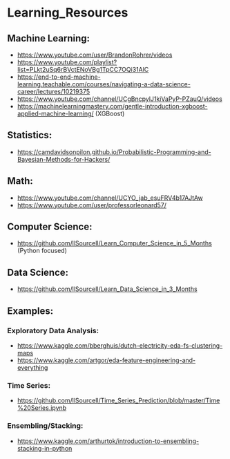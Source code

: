 # Learning_Resources

## Machine Learning:
- https://www.youtube.com/user/BrandonRohrer/videos
- https://www.youtube.com/playlist?list=PLkt2uSq6rBVctENoVBg1TpCC7OQi31AlC
- https://end-to-end-machine-learning.teachable.com/courses/navigating-a-data-science-career/lectures/10219375
- https://www.youtube.com/channel/UCgBncpylJ1kiVaPyP-PZauQ/videos
- https://machinelearningmastery.com/gentle-introduction-xgboost-applied-machine-learning/ (XGBoost)

## Statistics:
- https://camdavidsonpilon.github.io/Probabilistic-Programming-and-Bayesian-Methods-for-Hackers/

## Math:
- https://www.youtube.com/channel/UCYO_jab_esuFRV4b17AJtAw
- https://www.youtube.com/user/professorleonard57/

## Computer Science:
- https://github.com/llSourcell/Learn_Computer_Science_in_5_Months (Python focused)

## Data Science:
- https://github.com/llSourcell/Learn_Data_Science_in_3_Months

## Examples:
### Exploratory Data Analysis:
- https://www.kaggle.com/bberghuis/dutch-electricity-eda-fs-clustering-maps
- https://www.kaggle.com/artgor/eda-feature-engineering-and-everything

### Time Series:
- https://github.com/llSourcell/Time_Series_Prediction/blob/master/Time%20Series.ipynb

### Ensembling/Stacking:
- https://www.kaggle.com/arthurtok/introduction-to-ensembling-stacking-in-python

